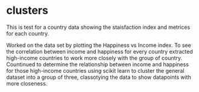 # clusters
This is test for a country data showing the staisfaction index and metrices for each country.

Worked on the data set by plotting the Happiness vs Income index. To see the correlation between income and happiness for every country
extracted high-income countries to work more closely with the group of country.
Countinued to determine the relationship between income and happiness for those high-income countries
using scikit learn to cluster the general dataset into a group of three, classotying the data to show datapoints with more closeness.
